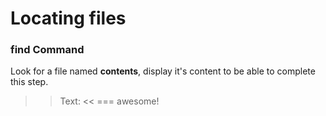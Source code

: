 # Locating files
### find Command
Look for a file named **contents**, display it's content to be able to complete this step.  
  
>> Text: <<
=== awesome!